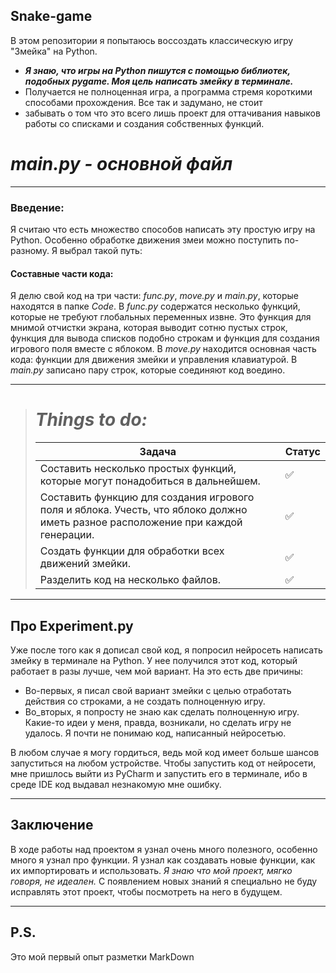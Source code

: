 ## Snake-game
В этом репозитории я попытаюсь воссоздать классическую игру "Змейка" на Python.

* ***Я знаю, что игры на Python пишутся с помощью библиотек, подобных pygame. Моя цель написать змейку в терминале.***
* Получается не полноценная игра, а программа стремя короткими способами прохождения. Все так и задумано, не стоит
* забывать о том что это всего лишь проект для оттачивания навыков работы со списками и создания собственных функций.

# *main.py - основной файл*

___
### Введение:
Я считаю что есть множество способов написать эту простую игру на Python. Особенно обработке движения змеи можно
поступить по-разному. Я выбрал такой путь:

#### **Составные части кода:**
Я делю свой код на три части: *func.py*, *move.py* и *main.py*, которые находятся в папке *Code*. В *func.py* содержатся 
несколько функций, которые не
требуют глобальных переменных извне.
Это функция для мнимой отчистки экрана, которая выводит сотню пустых строк, функция для вывода списков подобно строкам
и функция для создания игрового поля вместе с яблоком. В *move.py* находится основная часть кода: функции для движения
змейки и управления клавиатурой. В *main.py* записано пару строк, которые соединяют код воедино.


___

> # ___Things to do:___
> | Задача                                                                                                                           | Статус             |
> |----------------------------------------------------------------------------------------------------------------------------------|--------------------|
> | Составить несколько простых функций, которые могут понадобиться в дальнейшем.                                                    | :white_check_mark: |
> | Составить функцию для создания игрового поля и яблока. Учесть, что яблоко должно иметь разное расположение при каждой генерации. | :white_check_mark: |
> | Создать функции для обработки всех движений змейки.                                                                              | :white_check_mark: |
> | Разделить код на несколько файлов.                                                                                               | :white_check_mark: |


___
## Про Experiment.py
Уже после того как я дописал свой код, я попросил нейросеть написать змейку в терминале на Python. У нее получился
этот код, который работает в разы лучше, чем мой вариант. На это есть две причины:
* Во-первых, я писал свой вариант змейки с целью отработать действия со строками, а не создать полноценную игру.
* Во_вторых, я попросту не знаю как сделать полноценную игру. Какие-то идеи у меня, правда, возникали, но сделать игру
не удалось. Я почти не понимаю код, написанный нейросетью.

В любом случае я могу гордиться, ведь мой код имеет больше шансов запуститься на любом устройстве. Чтобы запустить код 
от нейросети, мне пришлось выйти из PyCharm и запустить его в терминале, ибо в среде IDE код выдавал незнакомую мне 
ошибку.

___
## Заключение 
В ходе работы над проектом я узнал очень много полезного, особенно много я узнал про функции. Я узнал как создавать 
новые функции, как их импортировать и использовать. *Я знаю что мой проект, мягко говоря, не идеален.* С появлением 
новых знаний я специально не буду исправлять этот проект, чтобы посмотреть на него в будущем.

___
## P.S.
Это мой первый опыт разметки MarkDown

[//]: # (СЛЕДУЮЩИЙ ПРОЕКТ - ТГ БОТ ДЛЯ qr-КОДОВ)